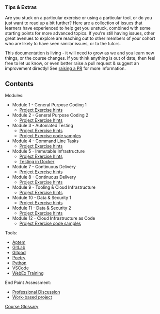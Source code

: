 ### Tips & Extras

Are you stuck on a particular exercise or using a particular tool, or do you just want to read up a bit further? Here are a collection of issues that learners have experienced to help get you unstuck, combined with some starting points for more advanced topics. If you're still having issues, other great avenues to explore are reaching out to other members of your cohort who are likely to have seen similar issues, or to the tutors.

This documentation is living - it will need to grow as we and you learn new things, or the course changes. If you think anything is out of date, then feel free to let us know, or even better raise a pull request & suggest an improvement directly! See [raising a PR](raising_a_pr.md) for more information.

## Contents

Modules:
* Module 1 - General Purpose Coding 1
  * [Project Exercise hints](Modules/Module_1/Project_Exercise/hints.md)
* Module 2 - General Purpose Coding 2
  * [Project Exercise hints](Modules/Module_2/Project_Exercise/hints.md)
* Module 3 - Automated Testing
  * [Project Exercise hints](Modules/Module_3/Project_Exercise/hints.md)
  * [Project Exercise code samples](Modules/Module_3/Project_Exercise/code_samples.md)
* Module 4 - Command Line Tasks
  * [Project Exercise hints](Modules/Module_4/Project_Exercise/hints.md)
* Module 5 - Immutable Infrastructure
  * [Project Exercise hints](Modules/Module_5/Project_Exercise/hints.md)
  * [Testing in Docker](Modules/Module_5/Project_Exercise/testing_in_docker.md)
* Module 7 - Continuous Delivery
  * [Project Exercise hints](Modules/Module_8/Project_Exercise/hints.md)
* Module 8 - Continuous Delivery
  * [Project Exercise hints](Modules/Module_8/Project_Exercise/hints.md)
* Module 9 - Tooling & Cloud Infrastructure
  * [Project Exercise hints](Modules/Module_09_Cloud/Project_Exercise/hints.md)
* Module 10 - Data & Security 1
  * [Project Exercise hints](Modules/Module_10_Databases/Project_Exercise/hints.md)
* Module 11 - Data & Security 2
  * [Project Exercise hints](Modules/Module_11_Security/Project_Exercise/hints.md)
* Module 12 - Cloud Infrastructure as Code
  * [Project Exercise code samples](Modules/Module_12/Project_Exercise/code_samples.md)

Tools:
* [Aptem](Tools/aptem.md)
* [GitLab](Tools/gitlab.md)
* [Gitpod](Tools/gitpod.md)
* [Poetry](Tools/poetry.md)
* [Python](Tools/python.md)
* [VSCode](Tools/VSCode.md)
* [WebEx Training](Tools/webex.md)

End Point Assessment:
* [Professional Discussion](EPA/professional_discussion.md)
* [Work-based project](EPA/project.md)

[Course Glossary](glossary.md)
